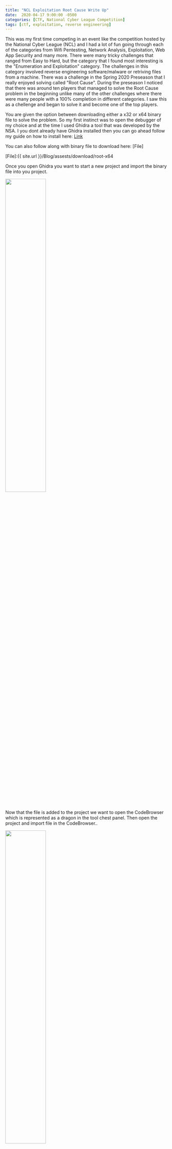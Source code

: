 ```yaml
---
title: "NCL Exploitation Root Cause Write Up"
date:  2020-04-17 9:00:00 -0500
categories: [CTF, National Cyber League Competition]
tags: [ctf, exploitation, reverse engineering]
---
```


This was my first time competing in an event like the competition hosted by the National Cyber League (NCL) and I had a lot of fun going through each of the categories from Wifi Pentesting, Network Analysis, Exploitation, Web App Security and many more. There were many tricky challenges that ranged from Easy to Hard, but the category that I found most interesting is the "Enumeration and Exploitation" category. The challenges in this category involved reverse engineering software/malware or retriving files from a machine. There was a challenge in the Spring 2020 Preseason that I really enjoyed solving called "Root Cause". During the preseason I noticed that there was around ten players that managed to solve the Root Cause problem in the beginning unlike many of the other challenges where there were many people with a 100% completion in different categories. I saw this as a chellenge and began to solve it and become one of the top players.

You are given the option between downloading either a x32 or x64 binary file to solve the problem. So my first instinct was to open the debugger of my choice and at the time I used Ghidra a tool that was developed by the NSA. I you dont already have Ghidra installed then you can go ahead follow my guide on how to install here: [Link](2020-04-18-how-to-install-ghidra)

You can also follow along with binary file to download here: [File]

[File]:{{ site.url }}/Blog/assests/download/root-x64

Once you open Ghidra you want to start a new project and import the binary file into you project.

<img src="/Blog/assets/img/post/2020-04-18-ncl-exploitation-root-cause-write-up/Screenshot1.png" style="width: 50%" >

Now that the file is added to the project we want to open the CodeBrowser which is represented as a dragon in the tool chest panel. Then open the project and import file in the CodeBrowser..

<img src="/Blog/assets/img/post/2020-04-18-ncl-exploitation-root-cause-write-up/Screenshot2.png" style="width: 50%" >

Now that we have imported the file we want to analyze it

<img src="/Blog/assets/img/post/2020-04-18-ncl-exploitation-root-cause-write-up/Screenshot3.png" style="width: 50%" >

In the next window we want to make sure we have "Decompile Parameter ID" checked

<img src="/Blog/assets/img/post/2020-04-18-ncl-exploitation-root-cause-write-up/Screenshot4.png" style="width: 50%" >

To jump to the start of the program we can go to the symbol tree window on the left side and under the dropdown of the functions folder we want to click "entry" this is where the C program begins.

<img src="/Blog/assets/img/post/2020-04-18-ncl-exploitation-root-cause-write-up/Screenshot5.png" style="width: 50%" >

In the decompile window we can see the entry point and that it calls another function which is our "main". The decompiler renamed this to `FUN_00400b0b`. If we double click on it we can jump to the main of the C program.

<img src="/Blog/assets/img/post/2020-04-18-ncl-exploitation-root-cause-write-up/Screenshot6.png" style="width: 50%" >

Once we have stepped into the main of the C program we can see on line 2 there is an int and undefined datatype as the parameters. From experience with C we can assume that this is `int argc, char *argv` and user input is passed to the binary. Also it is important to note the TID that we were given by the NCL competion is only argument that is ran when the binary is executed in the terminal. You can also see proof of that on line 17.

<img src="/Blog/assets/img/post/2020-04-18-ncl-exploitation-root-cause-write-up/Screenshot7.png" style="width: 50%" >

 So we can go ahead and rename these by right clicking and changing the variable name and type to its respective value. At this point we can begin to follow the decompiled code and understand what is going on. We can also see that the program requires the user to run a root or a user that has a UID of 0
 
 ```c
  uid = geteuid();
  if (uid != 0) {
    fwrite("You don\'t have permission to run this program!\n",1,0x2f,stderr);
                    /* WARNING: Subroutine does not return */
    exit(1);
  }
 ```
 So I went ahead and renamed a few variables to help me follow the program.

<img src="/Blog/assets/img/post/2020-04-18-ncl-exploitation-root-cause-write-up/Screenshot8.png" style="width: 50%" >

We can see that there is a another function previously called FUN_00400906 that we renamed to CalculateFlag that passes an argument of argv[1] which should be the TID value that we passed into the program. Now if we double click on the CalculateFlag function we can just to its decompiled code and right off the bat I noticed that there were variables that had hex values set.

<img src="/Blog/assets/img/post/2020-04-18-ncl-exploitation-root-cause-write-up/Screenshot9.png" style="width: 50%" >

If we convert those hex values to ascii we should get something that starts with `SKY-` which is a piece of a flag since all the NCL flags start with `NCL-` or `SKY-`. We cant assume that this is the flag because the program does something with the TID and those values.

As we go through the program we notice is that the AUTH linux environment variable is retrived and saved to a variable in the program and is later used. 

```c
  __s = getenv("AUTH");
   if (__s != (char *)0x0) {
    sVar1 = strlen(__s);
    if (sVar1 == 0xd) {
      local_68 = 0;
      local_70 = 0;
      while( true ) {
        sVar1 = strlen(tid);
        if (sVar1 <= (ulong)(long)local_70) break;
        local_68 = local_68 + tid[local_70];
        local_70 = local_70 + 1;
      }
      local_6c = 0;
```
I assume this AUTH environment variable is set on the NCL linux server and has a flag stored to check the user input the right flag. We can see that the program checks to make sure the user input flag is 13 (0xd) characters long and begins to take the TID value we passed in and adding the decimal value of each char to local_68 which is later used in the program.

Unfortunately I don't have the TID that was given to me, but the value of local_68 turned out to be `2487`.

Then immediately after we can see that local_6c is set to 0 which which is the `index` of the program.

```c
        if (index < 4) {
          if ((int)flag_value[index] != local_58[index]) {
            uVar2 = 0;
            goto LAB_00400adf;
          }
        }
```
Now the code begins to come a little more clear. The code above shows that the AUTH environment variable which we assumed as the flag value is compared with the values we found at the beginning of the program as shown below. This values should be equivalent to `SKY-`.

```c
  local_58[0] = 0x53;
  local_58[1] = 0x4b;
  local_58[2] = 0x59;
  local_58[3] = 0x2d;
  local_48 = 0x50;
  local_44 = 0x51;
  local_40 = 0x4e;
  local_3c = 0x4f;
  local_38 = 0xc;
  local_34 = 0x31;
  local_30 = 0x30;
  local_2c = 0x30;
  local_28 = 0x31;
```

'0x50', '0x51', '0x4e', '0x4f', '0xc', '0x31', '0x30', '0x30', '0x31'
Now that we know the flag begins with `SKY-` we can begin to solve the rest. Now that we are looking for the 4 index value of the flag we can follow the code below.

```c
        else {
          if (index == 8) {
            if (flag_value[8] != flag_value[3]) {
              uVar2 = 0;
              goto LAB_00400adf;
            }
          }
          else {
            if (((long)flag_value[index] ^ tid_value % 10) != (long)local_58[index]) {
              uVar2 = 0;
              goto LAB_00400adf;
            }
          }
        }
        index = index + 1;
```
As we said earlier we can assume that local_48, local_44, local_40, local_3c, local_38, local_34, local_30, local_2c, and local_28 is the remaining values of the local_58 array which is the obfuscated flag stored in the program. Since we are looking for the 4 index we will start at line 9 and it we can see that the flag value we input has a bitwise XOR to the value 2487 (tid_value) and is modulus by 10 and is compared to the local_58 flag character stored in the program. So in order to reverse the value we can use a little bit of python.

```python
chr(int("0x50" ,16) ^ 2487 % 10)
```
The output returns a 'W'

So we can do this for all of the hex values.

```python
a = ['0x50', '0x51', '0x4e', '0x4f', '0xc', '0x31', '0x30', '0x30', '0x31']
  for hex in a:
    print chr(int(hex ,16) ^ 2487 % 10),
``` 
The output gives us:

> W V I H   6 7 7 6

Now all we have to do is piece it together and we have the flag.

> Just to note for the future. The TID will always be different so this flag wont always be the same.